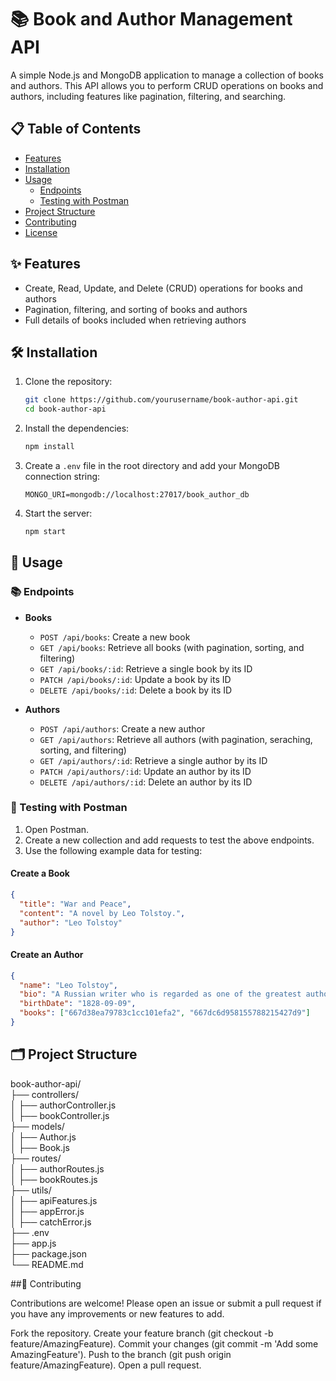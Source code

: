 # 📚 Book and Author Management API

A simple Node.js and MongoDB application to manage a collection of books and authors. This API allows you to perform CRUD operations on books and authors, including features like pagination, filtering, and searching.

## 📋 Table of Contents

- [Features](#-features)
- [Installation](#-installation)
- [Usage](#-usage)
  - [Endpoints](#-endpoints)
  - [Testing with Postman](#-testing-with-postman)
- [Project Structure](#-project-structure)
- [Contributing](#-contributing)
- [License](#-license)

## ✨ Features

- Create, Read, Update, and Delete (CRUD) operations for books and authors
- Pagination, filtering, and sorting of books and authors
- Full details of books included when retrieving authors

## 🛠️ Installation

1. Clone the repository:

    ```bash
    git clone https://github.com/yourusername/book-author-api.git
    cd book-author-api
    ```

2. Install the dependencies:

    ```bash
    npm install
    ```

3. Create a `.env` file in the root directory and add your MongoDB connection string:

    ```env
    MONGO_URI=mongodb://localhost:27017/book_author_db
    ```

4. Start the server:

    ```bash
    npm start
    ```

## 🚀 Usage

### 📚 Endpoints

- **Books**
  - `POST /api/books`: Create a new book
  - `GET /api/books`: Retrieve all books (with pagination, sorting, and filtering)
  - `GET /api/books/:id`: Retrieve a single book by its ID
  - `PATCH /api/books/:id`: Update a book by its ID
  - `DELETE /api/books/:id`: Delete a book by its ID

- **Authors**
  - `POST /api/authors`: Create a new author
  - `GET /api/authors`: Retrieve all authors (with pagination, seraching, sorting, and filtering)
  - `GET /api/authors/:id`: Retrieve a single author by its ID
  - `PATCH /api/authors/:id`: Update an author by its ID
  - `DELETE /api/authors/:id`: Delete an author by its ID

### 🧪 Testing with Postman

1. Open Postman.
2. Create a new collection and add requests to test the above endpoints.
3. Use the following example data for testing:

#### Create a Book

```json
{
  "title": "War and Peace",
  "content": "A novel by Leo Tolstoy.",
  "author": "Leo Tolstoy"
}
```


 #### Create an Author
 
```json
{
  "name": "Leo Tolstoy",
  "bio": "A Russian writer who is regarded as one of the greatest authors of all time.",
  "birthDate": "1828-09-09",
  "books": ["667d38ea79783c1cc101efa2", "667dc6d958155788215427d9"]
}
```

## 🗂️ Project Structure

book-author-api/  
├── controllers/  
│   ├── authorController.js  
│   ├── bookController.js  
├── models/  
│   ├── Author.js  
│   ├── Book.js  
├── routes/  
│   ├── authorRoutes.js  
│   ├── bookRoutes.js  
├── utils/  
│   ├── apiFeatures.js  
│   ├── appError.js  
│   ├── catchError.js  
├── .env  
├── app.js  
├── package.json  
└── README.md  

##🤝 Contributing

Contributions are welcome! Please open an issue or submit a pull request if you have any improvements or new features to add.

Fork the repository.
Create your feature branch (git checkout -b feature/AmazingFeature).
Commit your changes (git commit -m 'Add some AmazingFeature').
Push to the branch (git push origin feature/AmazingFeature).
Open a pull request.

